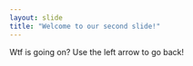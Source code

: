 ```yaml
---
layout: slide
title: "Welcome to our second slide!"
---
```

Wtf is going on?
Use the left arrow to go back!
